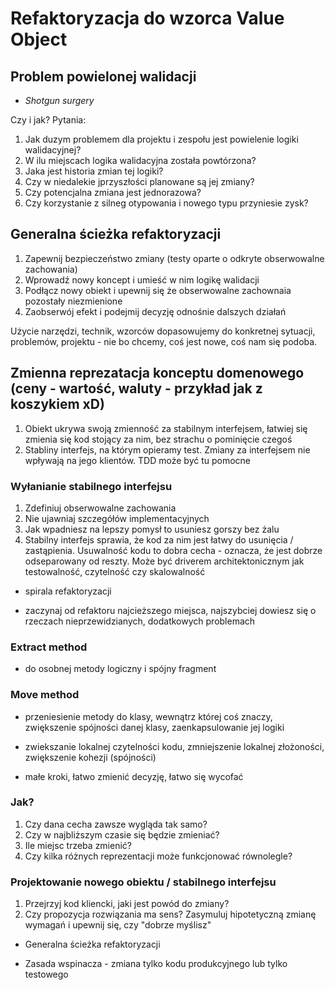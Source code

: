 # Refaktoryzacja do wzorca Value Object

## Problem powielonej walidacji 
* _Shotgun surgery_

Czy i jak? Pytania:
1. Jak duzym problemem dla projektu  i zespołu jest powielenie logiki walidacyjnej?
2. W ilu miejscach logika walidacyjna została powtórzona?
3. Jaka jest historia zmian tej logiki?
4. Czy w niedalekie jprzyszłości planowane są jej zmiany?
5. Czy potencjalna zmiana jest jednorazowa?
6. Czy korzystanie z silneg otypowania i nowego typu przyniesie zysk?

## Generalna ścieżka refaktoryzacji

1. Zapewnij bezpieczeństwo zmiany (testy oparte o odkryte obserwowalne zachowania)
2. Wprowadź nowy koncept i umieść w nim logikę walidacji
3. Podłącz nowy obiekt i upewnij się że obserwowalne zachownaia pozostały niezmienione
4. Zaobserwój efekt i podejmij decyzję odnośnie dalszych działań

Użycie narzędzi, technik, wzorców dopasowujemy do konkretnej sytuacji, problemów, projektu - nie bo chcemy, coś jest nowe, coś nam się podoba. 

## Zmienna reprezatacja konceptu domenowego (ceny - wartość, waluty - przykład jak z koszykiem xD)

1. Obiekt ukrywa swoją zmienność za stabilnym interfejsem, łatwiej się zmienia się kod stojący za nim, bez strachu o pominięcie czegoś
2. Stabliny interfejs, na którym opieramy test. Zmiany za interfejsem nie wpływają na jego klientów. TDD może być tu pomocne

### Wyłanianie stabilnego interfejsu

1. Zdefiniuj obserwowalne zachowania
2. Nie ujawniaj szczegółów implementacyjnych
3. Jak wpadniesz na lepszy pomysł to usuniesz gorszy bez żalu
4. Stabilny interfejs sprawia, że kod za nim jest łatwy do usunięcia / zastąpienia. Usuwalność kodu to dobra cecha - oznacza, że jest dobrze odseparowany od reszty. 
Może być driverem architektonicznym jak testowalność, czytelność czy skalowalność

* spirala refaktoryzacji
 
* zaczynaj od refaktoru najcieższego miejsca, najszybciej dowiesz się o rzeczach nieprzewidzianych, dodatkowych problemach

### Extract method
* do osobnej metody logiczny i spójny fragment

### Move method
* przeniesienie metody do klasy, wewnątrz której coś znaczy, zwiększenie spójności danej klasy, zaenkapsulowanie jej logiki

* zwiekszanie lokalnej czytelności kodu, zmniejszenie lokalnej złożoności, zwiększenie kohezji (spójności)

* małe kroki, łatwo zmienić decyzję, łatwo się wycofać


### Jak?

1. Czy dana cecha zawsze wygląda tak samo? 
2. Czy w najbliższym czasie się będzie zmieniać?
3. Ile miejsc trzeba zmienić?
4. Czy kilka różnych reprezentacji może funkcjonować równolegle? 

### Projektowanie nowego obiektu / stabilnego interfejsu

1. Przejrzyj kod kliencki, jaki jest powód do zmiany? 
2. Czy propozycja rozwiązania ma sens? Zasymuluj hipotetyczną zmianę wymagań i upewnij się, czy "dobrze myślisz"
+ Generalna ścieżka refaktoryzacji

* Zasada wspinacza - zmiana tylko kodu produkcyjnego lub tylko testowego